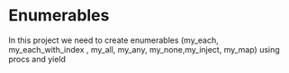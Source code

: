 # Enumerables
In this project we need to create enumerables (my_each, my_each_with_index , my_all, my_any, my_none,my_inject, my_map) using procs and yield
